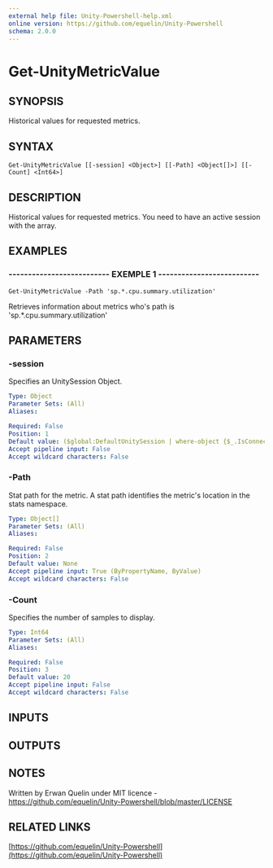 ```yaml
---
external help file: Unity-Powershell-help.xml
online version: https://github.com/equelin/Unity-Powershell
schema: 2.0.0
---
```


# Get-UnityMetricValue

## SYNOPSIS
Historical values for requested metrics.

## SYNTAX

```
Get-UnityMetricValue [[-session] <Object>] [[-Path] <Object[]>] [[-Count] <Int64>]
```

## DESCRIPTION
Historical values for requested metrics. 
You need to have an active session with the array.

## EXAMPLES

### -------------------------- EXEMPLE 1 --------------------------
```
Get-UnityMetricValue -Path 'sp.*.cpu.summary.utilization'
```

Retrieves information about metrics who's path is 'sp.*.cpu.summary.utilization'

## PARAMETERS

### -session
Specifies an UnitySession Object.

```yaml
Type: Object
Parameter Sets: (All)
Aliases: 

Required: False
Position: 1
Default value: ($global:DefaultUnitySession | where-object {$_.IsConnected -eq $true})
Accept pipeline input: False
Accept wildcard characters: False
```

### -Path
Stat path for the metric.
A stat path identifies the metric's location in the stats namespace.

```yaml
Type: Object[]
Parameter Sets: (All)
Aliases: 

Required: False
Position: 2
Default value: None
Accept pipeline input: True (ByPropertyName, ByValue)
Accept wildcard characters: False
```

### -Count
Specifies the number of samples to display.

```yaml
Type: Int64
Parameter Sets: (All)
Aliases: 

Required: False
Position: 3
Default value: 20
Accept pipeline input: False
Accept wildcard characters: False
```

## INPUTS

## OUTPUTS

## NOTES
Written by Erwan Quelin under MIT licence - https://github.com/equelin/Unity-Powershell/blob/master/LICENSE

## RELATED LINKS

[https://github.com/equelin/Unity-Powershell](https://github.com/equelin/Unity-Powershell)

